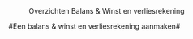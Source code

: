<properties>
	<page>
		<title>Overzichten</title>
	</page>
	<menu>
		<position>Overzichten Balans & Winst en verliesrekening
		<title>Introductie</title>
	</menu>
</properties>

#Een balans & winst en verliesrekening aanmaken#
<description>
